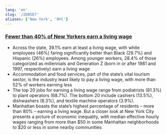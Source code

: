 ```yaml
---
lang: 'en'
slug: '/2D85E7'
aliases: ['New York', 'NYC']
---
```


### [Fewer than 40% of New Yorkers earn a living wage](https://news.cornell.edu/stories/2023/01/fewer-40-new-yorkers-earn-living-wage)

- Across the state, 39.1% earn at least a living wage, with white employees (46%) faring significantly better than Black (29.7%) and Hispanic (26%) employees. Among younger workers, 28.4% of those categorized as millennials and Generation Z (born in or after 1981 and 1997, respectively) earn a living wage
- Accommodation and food services, part of the state’s vital tourism sector, is the industry least likely to pay a living wage, with more than 52% of workers earning less
- The top 20 jobs for earning a living wage range from podiatrists (81.3%) to plant operators (68.7%). The bottom 20 include cashiers (13.5%), dishwashers (8.3%), and textile machine operators (3.9%).
- Manhattan boasts the state’s highest percentage of residents – more than 80% – earning a living wage. But a closer look at New York City presents a picture of economic inequality, with median effective hourly wages ranging from more than $50 in some Manhattan neighborhoods to $20 or less in some nearby communities
